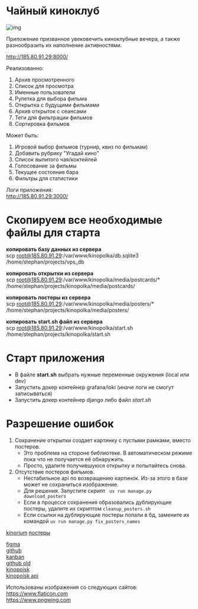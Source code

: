 # Чайный киноклуб

![img](https://mir-s3-cdn-cf.behance.net/project_modules/max_1200/3719ec13417329.5627bb2646088.jpg)

Приложение призванное увековечить киноклубные вечера, а также
разнообразить их наполнение активностями.

http://185.80.91.29:8000/

Реализованно:
1. Архив просмотренного
2. Список для просмотра
3. Именные пользователи
4. Рулетка для выбора фильма
5. Открытка с будущими фильмами
6. Архив открыток с сеансами
7. Теги для фильтрации фильмов
8. Сортировка фильмов

Может быть:
1. Игровой выбор фильмов (турнир, квиз по фильмам)
2. Добавить рубрику "Угадай кино"
3. Список выпитого чая/коктейлей
4. Голосование за фильмы
5. Текущее состояние бара
6. Фильтры для статистики

Логи приложения:  
http://185.80.91.29:3000/



# Скопируем все необходимые файлы для старта
__копировать базу данных из сервера__  
scp root@185.80.91.29:/var/www/kinopolka/db.sqlite3 /home/stephan/projects/vps_db

__копировать открытки из сервера__  
scp root@185.80.91.29:/var/www/kinopolka/media/postcards/* /home/stephan/projects/kinopolka/media/postcards/

__копировать постеры из сервера__  
scp root@185.80.91.29:/var/www/kinopolka/media/posters/* /home/stephan/projects/kinopolka/media/posters/

__копировать start.sh файл из сервера__  
scp root@185.80.91.29:/var/www/kinopolka/start.sh /home/stephan/projects/kinopolka/start.sh

# Старт приложения
- В файле **start.sh** выбрать нужные переменные окружения (local или dev)
- Запустить докер контейнер grafana/loki (иначе логи не смогут записываться)
- Запустить докер контейнер django либо файл _start.sh_

# Разрешение ошибок
1. Сохранение открытки создает картинку с пустыми рамками, вместо постеров.
   - Это проблема на стороне библиотеке. В автоматическом режиме пока что не получается её обнаружить.
   - Просто, удалите получившуюся открытку и попытайтесь снова.  
2. Отсутствие постеров фильмов.
   - Нестабильное api по возвращению картинок. Из-за этого в базе может не сохраниться изображение. 
   - Для решения. Запустите скрипт ` uv run manage.py download_posters`
   - Если в процессе сохранения образовались дублирующие постеры, удалите их скриптом `cleanup_posters.sh`
   - Если ссылки на дублирующие постеры попали в бд, замените их командой `uv run manage.py fix_posters_names`

[kinorium](https://ru.kinorium.com/collections/kinorium/)
[постеры](https://www.movieposters.com/)

[figma](https://www.figma.com/design/iEelBzbgfnGmk810JXHGGn/%D0%BA%D0%B8%D0%BD%D0%BE%D0%BA%D0%BB%D1%83%D0%B1?node-id=0-1&node-type=canvas&t=ZwrMRzvz8z7EbmCr-0)  
[github](https://github.com/bet55/kinopolka)  
[kanban](https://github.com/users/bet55/projects/2)  
[github old](https://github.com/bet55/-)  
[kinopoisk](https://www.kinopoisk.ru/mykp/folders/4583/?format=posters&limit=50)  
[kinopoisk api](https://api.kinopoisk.dev/documentation#/)

Использованы изображения со следующих сайтов:  
https://www.flaticon.com  
https://www.pngwing.com  